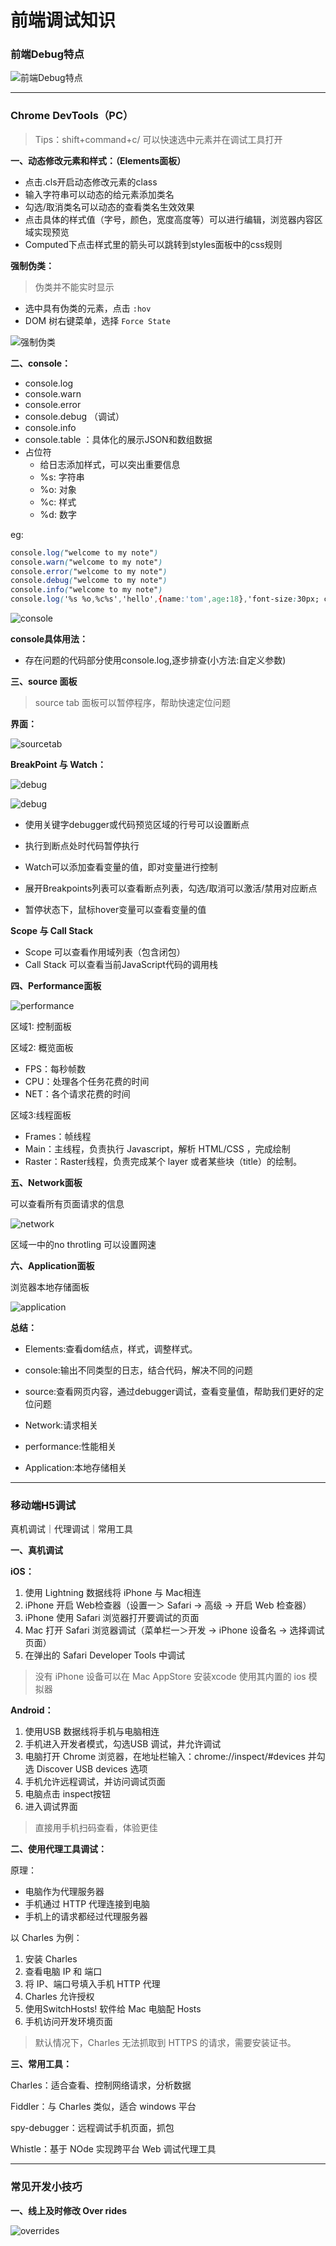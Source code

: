 # 前端调试知识

### 前端Debug特点



![前端Debug特点](/Users/shuuhiko/GitHub-Projects/ByteDance-WebCampers/05-DeBug/pic/01.png)



---

### Chrome DevTools（PC）

> Tips：shift+command+c/ 可以快速选中元素并在调试工具打开



**一、动态修改元素和样式：（Elements面板）**

- 点击.cls开启动态修改元素的class
- 输入字符串可以动态的给元素添加类名
- 勾选/取消类名可以动态的查看类名生效效果
- 点击具体的样式值（字号，颜色，宽度高度等）可以进行编辑，浏览器内容区域实现预览
- Computed下点击样式里的箭头可以跳转到styles面板中的css规则



**强制伪类：**

> 伪类并不能实时显示

- 选中具有伪类的元素，点击 `:hov`
- DOM 树右键菜单，选择 `Force State`

![强制伪类](/Users/shuuhiko/GitHub-Projects/ByteDance-WebCampers/05-DeBug/pic/02.png)



**二、console：**

- console.log
- console.warn
- console.error
- console.debug （调试）
- console.info
- console.table ：具体化的展示JSON和数组数据
- 占位符
  - 给日志添加样式，可以突出重要信息
  - %s: 字符串
  - %o: 对象
  - %c: 样式
  - %d: 数字

eg:

```CSS
console.log("welcome to my note")
console.warn("welcome to my note")
console.error("welcome to my note")
console.debug("welcome to my note")
console.info("welcome to my note")
console.log('%s %o,%c%s','hello',{name:'tom',age:18},'font-size:30px; color: red', 'welcome to my note')
```

![console](/Users/shuuhiko/GitHub-Projects/ByteDance-WebCampers/05-DeBug/pic/03.png)

**console具体用法：**

- 存在问题的代码部分使用console.log,逐步排查(小方法:自定义参数)



**三、source 面板**

> source tab 面板可以暂停程序，帮助快速定位问题

**界面：**

![sourcetab](/Users/shuuhiko/GitHub-Projects/ByteDance-WebCampers/05-DeBug/pic/04.png)



**BreakPoint 与 Watch：**

![debug](/Users/shuuhiko/GitHub-Projects/ByteDance-WebCampers/05-DeBug/pic/05.png)

![debug](/Users/shuuhiko/GitHub-Projects/ByteDance-WebCampers/05-DeBug/pic/06.png)



- 使用关键字debugger或代码预览区域的行号可以设置断点

- 执行到断点处时代码暂停执行
- Watch可以添加查看变量的值，即对变量进行控制

- 展开Breakpoints列表可以查看断点列表，勾选/取消可以激活/禁用对应断点

- 暂停状态下，鼠标hover变量可以查看变量的值



**Scope 与 Call Stack**

- Scope 可以查看作用域列表（包含闭包）
- Call Stack 可以查看当前JavaScript代码的调用栈



**四、Performance面板**

![performance](/Users/shuuhiko/GitHub-Projects/ByteDance-WebCampers/05-DeBug/pic/07.png)

区域1: 控制面板

区域2: 概览面板

- FPS：每秒帧数
- CPU：处理各个任务花费的时间
- NET：各个请求花费的时间

区域3:线程面板

- Frames：帧线程
- Main：主线程，负责执行 Javascript，解析 HTML/CSS ，完成绘制
- Raster：Raster线程，负责完成某个 layer 或者某些块（title）的绘制。



**五、Network面板**

可以查看所有页面请求的信息

![network](/Users/shuuhiko/GitHub-Projects/ByteDance-WebCampers/05-DeBug/pic/08.png)

区域一中的no throtling 可以设置网速



**六、Application面板**

浏览器本地存储面板

![application](/Users/shuuhiko/GitHub-Projects/ByteDance-WebCampers/05-DeBug/pic/09.png)





**总结：**

- Elements:查看dom结点，样式，调整样式。

- console:输出不同类型的日志，结合代码，解决不同的问题

- source:查看网页内容，通过debugger调试，查看变量值，帮助我们更好的定位问题

- Network:请求相关

- performance:性能相关

- Application:本地存储相关



---

### 移动端H5调试

真机调试｜代理调试｜常用工具

**一、真机调试**

**iOS：**

1. 使用 Lightning 数据线将 iPhone 与 Mac相连
2. iPhone 开启 Web检查器（设置一＞ Safari -> 高级 -> 开启 Web 检查器）
3. iPhone 使用 Safari 浏览器打开要调试的页面
4. Mac 打开 Safari 浏览器调试（菜单栏一＞开发 -> iPhone 设备名 -> 选择调试页面）
5. 在弹出的 Safari Developer Tools 中调试

> 没有 iPhone 设备可以在 Mac AppStore 安装xcode 使用其内置的 ios 模拟器

**Android：**

1. 使用USB 数据线将手机与电脑相连
2. 手机进入开发者模式，勾选USB 调试，井允许调试
3. 电脑打开 Chrome 浏览器，在地址栏输入：chrome://inspect/#devices 并勾选 Discover USB devices 选项
4. 手机允许远程调试，并访问调试页面
5. 电脑点击 inspect按钮
6. 进入调试界面

> 直接用手机扫码查看，体验更佳



**二、使用代理工具调试：**

原理：

- 电脑作为代理服务器
- 手机通过 HTTP 代理连接到电脑
- 手机上的请求都经过代理服务器

以 Charles 为例：

1. 安装 Charles
2. 查看电脑 IP 和 端口
3. 将 IP、端口号填入手机 HTTP 代理
4. Charles 允许授权
5. 使用SwitchHosts! 软件给 Mac 电脑配 Hosts
6. 手机访问开发环境页面

> 默认情况下，Charles 无法抓取到 HTTPS 的请求，需要安装证书。



**三、常用工具：**

Charles：适合查看、控制网络请求，分析数据

Fiddler：与 Charles 类似，适合 windows 平台

spy-debugger：远程调试手机页面，抓包

Whistle：基于 NOde 实现跨平台 Web 调试代理工具

---

### 常见开发小技巧



**一、线上及时修改 Over rides**

![overrides](/Users/shuuhiko/GitHub-Projects/ByteDance-WebCampers/05-DeBug/pic/10.png)

